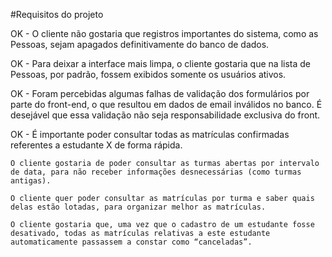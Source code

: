

#Requisitos do projeto

  OK - O cliente não gostaria que registros importantes do sistema, como as Pessoas, sejam apagados definitivamente do banco de dados.

  OK - Para deixar a interface mais limpa, o cliente gostaria que na lista de Pessoas, por padrão, fossem exibidos somente os usuários ativos.

  OK - Foram percebidas algumas falhas de validação dos formulários por parte do front-end, o que resultou em dados de email inválidos no banco. É desejável que essa validação não seja responsabilidade exclusiva do front.

  OK - É importante poder consultar todas as matrículas confirmadas referentes a estudante X de forma rápida.

    O cliente gostaria de poder consultar as turmas abertas por intervalo de data, para não receber informações desnecessárias (como turmas antigas).

    O cliente quer poder consultar as matrículas por turma e saber quais delas estão lotadas, para organizar melhor as matrículas.

    O cliente gostaria que, uma vez que o cadastro de um estudante fosse desativado, todas as matrículas relativas a este estudante automaticamente passassem a constar como “canceladas”.
